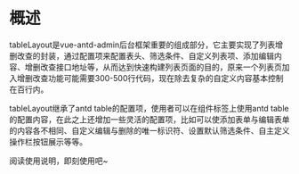 # 概述

tableLayout是vue-antd-admin后台框架重要的组成部分，它主要实现了列表增删改查的封装，通过配置项来配置表头、筛选条件、自定义列表项、添加编辑内容、增删改查接口地址等，从而达到快速构建列表页面的目的，原来一个列表页加入增删改查功能可能需要300-500行代码，现在除去复杂的自定义内容基本控制在百行内。
​

tableLayout继承了antd table的配置项，使用者可以在组件标签上使用antd table的配置内容，在此之上还增加一些灵活的配置项，比如可以使添加表单与编辑表单的内容各不相同、自定义编辑与删除的唯一标识符、设置默认筛选条件、自主定义操作栏按钮展示等等。
​

阅读使用说明，即刻使用吧~